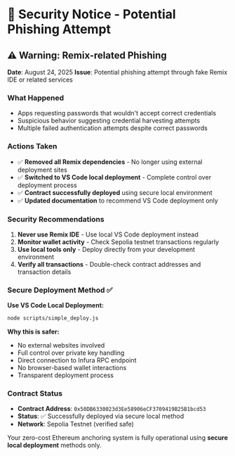 # 🚨 Security Notice - Potential Phishing Attempt

## ⚠️ Warning: Remix-related Phishing

**Date**: August 24, 2025
**Issue**: Potential phishing attempt through fake Remix IDE or related services

### What Happened

- Apps requesting passwords that wouldn't accept correct credentials
- Suspicious behavior suggesting credential harvesting attempts
- Multiple failed authentication attempts despite correct passwords

### Actions Taken

- ✅ **Removed all Remix dependencies** - No longer using external deployment sites
- ✅ **Switched to VS Code local deployment** - Complete control over deployment process
- ✅ **Contract successfully deployed** using secure local environment
- ✅ **Updated documentation** to recommend VS Code deployment only

### Security Recommendations

1. **Never use Remix IDE** - Use local VS Code deployment instead
2. **Monitor wallet activity** - Check Sepolia testnet transactions regularly
3. **Use local tools only** - Deploy directly from your development environment
4. **Verify all transactions** - Double-check contract addresses and transaction details

### Secure Deployment Method ✅

**Use VS Code Local Deployment:**

```bash
node scripts/simple_deploy.js
```

**Why this is safer:**

- No external websites involved
- Full control over private key handling
- Direct connection to Infura RPC endpoint
- No browser-based wallet interactions
- Transparent deployment process

### Contract Status

- **Contract Address**: `0x50DB6330023d3Ee58906eCF3709419B25B1bcd53`
- **Status**: ✅ Successfully deployed via secure local method
- **Network**: Sepolia Testnet (verified safe)

Your zero-cost Ethereum anchoring system is fully operational using **secure local deployment** methods only.
